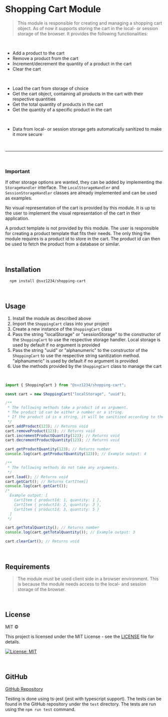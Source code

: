 # Shopping Cart Module

> This module is responsible for creating and managing a shopping cart object. As of now it supports storing the cart in the local- or session storage of the browser. It provides the following functionalities:

<br>

- Add a product to the cart
- Remove a product from the cart
- Increment/decrement the quantity of a product in the cart
- Clear the cart

<br>

- Load the cart from storage of choice
- Get the cart object, containing all products in the cart with their respective quantities
- Get the total quantity of products in the cart
- Get the quantity of a specific product in the cart

<br>

- Data from local- or session storage gets automatically sanitized to make it more secure

<br>

---

<br>

### Important

If other storage options are wanted, they can be added by implementing the `StorageHandler` interface. The `LocalStorageHandler` and `SessionStorageHandler` classes are already implemented and can be used as examples.

No visual representation of the cart is provided by this module. It is up to the user to implement the visual representation of the cart in their application.

A product template is not provided by this module. The user is responsible for creating a product template that fits their needs. The only thing the module requires is a product id to store in the cart. The product id can then be used to fetch the product from a database or similar.

<br>

## Installation

```bash
  npm install @svz1234/shopping-cart
```

<br>

## Usage

1. Install the module as described above
2. Import the `ShoppingCart` class into your project
3. Create a new instance of the `ShoppingCart` class
4. Pass the string "localStorage" or "sessionStorage" to the constructor of the `ShoppingCart` to use the respective storage handler. Local storage is used by default if no argument is provided
5. Pass the string "uuid" or "alphanumeric" to the constructor of the `ShoppingCart` to use the respective string sanitization method. "alphanumeric" is used by default if no argument is provided
6. Use the methods provided by the `ShoppingCart` class to manage the cart

<br>

```typescript
import { ShoppingCart } from "@svz1234/shopping-cart";

const cart = new ShoppingCart("localStorage", "uuid");

/**
 * The following methods take a product id as argument.
 * The product id can be either a number or a string.
 * If the product id is a string, it will be sanitized according to the string sanitization method provided in the constructor.
 */
cart.addProduct(123); // Returns void
cart.removeProduct(123); // Returns void
cart.incrementProductQuantity(123); // Returns void
cart.decrementProductQuantity(123); // Returns void

cart.getProductQuantity(123); // Returns number
console.log(cart.getProductQuantity(123)); // Example output: 4

/**
 * The following methods do not take any arguments.
 */
cart.load(); // Returns void
cart.getCart(); // Returns CartItem[]
console.log(cart.getCart());
/*
  Example output: [
    CartItem { productId: 1, quantity: 1 },
    CartItem { productId: 2, quantity: 3 },
    CartItem { productId: 3, quantity: 5 }
  ]
 */

cart.getTotalQuantity(); // Returns number
console.log(cart.getTotalQuantity()); // Example output: 3

cart.clearCart(); // Returns void
```

<br>

## Requirements

> The module must be used client side in a browser environment. This is because the module needs access to the local- and session storage of the browser.

<br>

## License

MIT ©

This project is licensed under the MIT License - see the [LICENSE](LICENSE.md) file for details.

[![License: MIT](https://img.shields.io/badge/License-MIT-yellow.svg)](https://opensource.org/licenses/MIT)

<br>

## GitHub

[GitHub Repository](https://github.com/vonzweigbergksamuel/lab2-1dv610)

Testing is done using ts-jest (jest with typescript support). The tests can be found in the GitHub repository under the `test` directory. The tests are run using the `npm run test` command.
